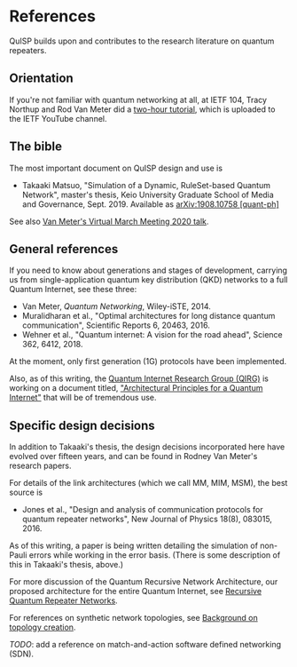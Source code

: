 # References

QuISP builds upon and contributes to the research literature on quantum repeaters.

## Orientation

If you're not familiar with quantum networking at all, at IETF 104,
Tracy Northup and Rod Van Meter did a [two-hour
tutorial](https://www.youtube.com/watch?v=9nfaYAU92tY&feature=youtu.be),
which is uploaded to the IETF YouTube channel.

## The bible

The most important document on QuISP design and use is

* Takaaki Matsuo, "Simulation of a Dynamic, RuleSet-based Quantum
	Network", master's thesis, Keio University Graduate School of
	Media and Governance, Sept. 2019.
	Available as [arXiv:1908.10758
	[quant-ph]](https://arxiv.org/abs/1908.10758)

See also [Van Meter's Virtual March Meeting 2020 talk](https://virtualmarchmeeting.com/presentations/ruleset-based-operation-of-the-quantum-internet).

## General references

If you need to know about generations and stages of development,
carrying us from single-application quantum key distribution (QKD)
networks to a full Quantum Internet, see these three:

* Van Meter, _Quantum Networking_, Wiley-iSTE, 2014.
* Muralidharan et al., "Optimal architectures for long distance
  quantum communication", Scientific Reports 6, 20463, 2016.
* Wehner et al., "Quantum internet: A vision for the road ahead",
  Science 362, 6412, 2018.

At the moment, only first generation (1G) protocols have been implemented.

Also, as of this writing, the [Quantum Internet Research Group
(QIRG)](https://datatracker.ietf.org/rg/qirg/about/) is working on a
document titled, ["Architectural Principles for a Quantum
Internet"](https://datatracker.ietf.org/doc/draft-irtf-qirg-principles/)
that will be of tremendous use.

## Specific design decisions

In addition to Takaaki's thesis, the design decisions incorporated
here have evolved over fifteen years, and can be found in Rodney Van
Meter's research papers.

For details of the link architectures (which we call MM, MIM, MSM),
the best source is

* Jones et al., "Design and analysis of communication protocols for
  quantum repeater networks", New Journal of Physics 18(8), 083015,
  2016.

As of this writing, a paper is being written detailing the simulation
of non-Pauli errors while working in the error basis.  (There is some
description of this in Takaaki's thesis, above.)

For more discussion of the Quantum Recursive Network Architecture, our
proposed architecture for the entire Quantum Internet, see [Recursive
Quantum Repeater Networks](https://arxiv.org/abs/1105.1238).

For references on synthetic network topologies, see [Background on topology creation](Background%20on%20topology%20creation.md).

*TODO*: add a reference on match-and-action software defined
 networking (SDN).
